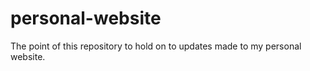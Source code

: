 # personal-website
The point of this repository to hold on to updates made to my personal website. 
